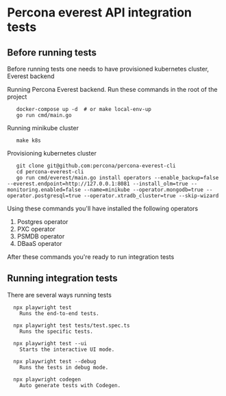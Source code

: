 # Percona everest API integration tests

## Before running tests

Before running tests one needs to have provisioned kubernetes cluster, Everest backend

Running Percona Everest backend. Run these commands in the root of the project

```
   docker-compose up -d  # or make local-env-up
   go run cmd/main.go
```
Running minikube cluster

```
   make k8s
```
Provisioning kubernetes cluster

```
   git clone git@github.com:percona/percona-everest-cli
   cd percona-everest-cli
   go run cmd/everest/main.go install operators --enable_backup=false --everest.endpoint=http://127.0.0.1:8081 --install_olm=true --monitoring.enabled=false --name=minikube --operator.mongodb=true --operator.postgresql=true --operator.xtradb_cluster=true --skip-wizard
```
Using these commands you'll have installed the following operators

1. Postgres operator
2. PXC operator
3. PSMDB operator
4. DBaaS operator

After these commands you're ready to run integration tests

## Running integration tests
There are several ways running tests
```
  npx playwright test
    Runs the end-to-end tests.

  npx playwright test tests/test.spec.ts
    Runs the specific tests.

  npx playwright test --ui
    Starts the interactive UI mode.

  npx playwright test --debug
    Runs the tests in debug mode.

  npx playwright codegen
    Auto generate tests with Codegen.
```

